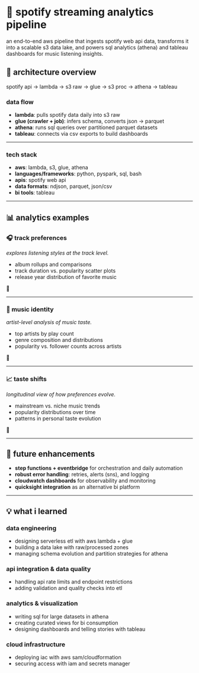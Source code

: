 # 🎵 spotify streaming analytics pipeline
an end-to-end aws pipeline that ingests spotify web api data, transforms it into a scalable s3 data lake, and powers sql analytics (athena) and tableau dashboards for music listening insights.

## 🔨 architecture overview
spotify api → lambda → s3 raw → glue → s3 proc → athena → tableau


### **data flow**
- **lambda**: pulls spotify data daily into s3 raw  
- **glue (crawler + job)**: infers schema, converts json → parquet  
- **athena**: runs sql queries over partitioned parquet datasets  
- **tableau**: connects via csv exports to build dashboards  

---

### **tech stack**
- **aws**: lambda, s3, glue, athena
- **languages/frameworks**: python, pyspark, sql, bash  
- **apis**: spotify web api  
- **data formats**: ndjson, parquet, json/csv
- **bi tools**: tableau  

---

## 📊 analytics examples

### 🎧 track preferences  
*explores listening styles at the track level.*  
- album rollups and comparisons  
- track duration vs. popularity scatter plots  
- release year distribution of favorite music  

📸 

---

### 🎤 music identity  
*artist-level analysis of music taste.*  
- top artists by play count  
- genre composition and distributions  
- popularity vs. follower counts across artists  

📸 

---

### 📈 taste shifts  
*longitudinal view of how preferences evolve.*  
- mainstream vs. niche music trends  
- popularity distributions over time  
- patterns in personal taste evolution  

📸  

---

## 🚀 future enhancements
- **step functions + eventbridge** for orchestration and daily automation  
- **robust error handling**: retries, alerts (sns), and logging  
- **cloudwatch dashboards** for observability and monitoring  
- **quicksight integration** as an alternative bi platform  

---

## 💡 what i learned

### **data engineering**
- designing serverless etl with aws lambda + glue  
- building a data lake with raw/processed zones  
- managing schema evolution and partition strategies for athena  

### **api integration & data quality**
- handling api rate limits and endpoint restrictions  
- adding validation and quality checks into etl  

### **analytics & visualization**
- writing sql for large datasets in athena  
- creating curated views for bi consumption  
- designing dashboards and telling stories with tableau  

### **cloud infrastructure**
- deploying iac with aws sam/cloudformation  
- securing access with iam and secrets manager  

